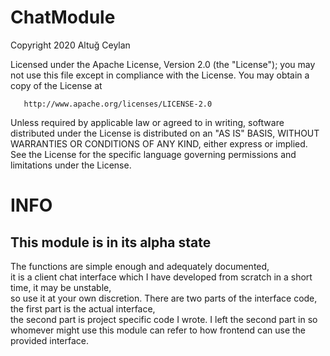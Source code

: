 # ChatModule

   Copyright 2020 Altuğ Ceylan

   Licensed under the Apache License, Version 2.0 (the "License");
   you may not use this file except in compliance with the License.
   You may obtain a copy of the License at

       http://www.apache.org/licenses/LICENSE-2.0

   Unless required by applicable law or agreed to in writing, software
   distributed under the License is distributed on an "AS IS" BASIS,
   WITHOUT WARRANTIES OR CONDITIONS OF ANY KIND, either express or implied.
   See the License for the specific language governing permissions and
   limitations under the License.

<h1>INFO</h1>
<h2>This module is in its alpha state</h2>
<p>The functions are simple enough and adequately documented,<br>
it is a client chat interface which I have developed from scratch in a short time, it may be unstable,<br>
so use it at your own discretion. There are two parts of the interface code, the first part is the actual interface,<br>
the second part is project specific code I wrote. I left the second part in so whomever might use this module can refer to
how frontend can use the provided interface.
</p>
